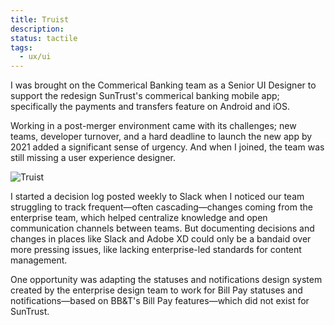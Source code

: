 ```yaml
---
title: Truist
description:
status: tactile
tags:
  - ux/ui
---
```

I was brought on the Commerical Banking team as a Senior UI Designer to support the redesign SunTrust's commerical banking mobile app; specifically the payments and transfers feature on Android and iOS.

Working in a post-merger environment came with its challenges; new teams, developer turnover, and a hard deadline to launch the new app by 2021 added a significant sense of urgency. And when I joined, the team was still missing a user experience designer.

![Truist](./img/template_optimized.gif)

I started a decision log posted weekly to Slack when I noticed our team struggling to track frequent—often cascading—changes coming from the enterprise team, which helped centralize knowledge and open communication channels between teams. But documenting decisions and changes in places like Slack and Adobe XD could only be a bandaid over more pressing issues, like lacking enterprise-led standards for content management.

One opportunity was adapting the statuses and notifications design system created by the enterprise design team to work for Bill Pay statuses and notifications—based on BB&T's Bill Pay features—which did not exist for SunTrust.

